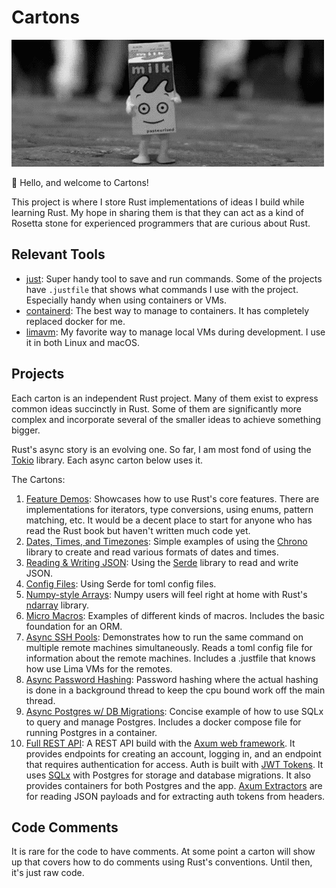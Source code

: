 # Cartons

![Animation of a happy milk carton doing a little jig](carton.gif)

🦀 Hello, and welcome to Cartons!

This project is where I store Rust implementations of ideas I build while learning Rust. My hope in sharing them is that they can act as a kind of Rosetta stone for experienced programmers that are curious about Rust.

## Relevant Tools

- [just](https://just.systems/man/en/): Super handy tool to save and run commands. Some of the projects have `.justfile` that shows what commands I use with the project. Especially handy when using containers or VMs.
- [containerd](https://containerd.io/): The best way to manage to containers. It has completely replaced docker for me.
- [limavm](https://lima-vm.io/): My favorite way to manage local VMs during development. I use it in both Linux and macOS.

## Projects

Each carton is an independent Rust project. Many of them exist to express common ideas succinctly in Rust. Some of them are significantly more complex and incorporate several of the smaller ideas to achieve something bigger.

Rust's async story is an evolving one. So far, I am most fond of using the [Tokio](https://tokio.rs/) library. Each async carton below uses it.

The Cartons:

1. [Feature Demos](feature-demos/): Showcases how to use Rust's core features. There are implementations for iterators, type conversions, using enums, pattern matching, etc. It would be a decent place to start for anyone who has read the Rust book but haven't written much code yet.
2. [Dates, Times, and Timezones](rw-dates-times/): Simple examples of using the [Chrono](https://docs.rs/chrono/latest/chrono/) library to create and read various formats of dates and times.
3. [Reading & Writing JSON](rw-json/): Using the [Serde](https://docs.rs/serde/latest/serde/) library to read and write JSON.
4. [Config Files](rw-config-files/): Using Serde for toml config files.
5. [Numpy-style Arrays](rusty-numpy/): Numpy users will feel right at home with Rust's [ndarray](https://docs.rs/ndarray/latest/ndarray/) library.
6. [Micro Macros](micromacros/): Examples of different kinds of macros. Includes the basic foundation for an ORM.
7. [Async SSH Pools](async-ssh/): Demonstrates how to run the same command on multiple remote machines simultaneously. Reads a toml config file for information about the remote machines. Includes a .justfile that knows how use Lima VMs for the remotes.
8. [Async Password Hashing](async-passwords): Password hashing where the actual hashing is done in a background thread to keep the cpu bound work off the main thread.
9. [Async Postgres w/ DB Migrations](async-postgres/): Concise example of how to use SQLx to query and manage Postgres. Includes a docker compose file for running Postgres in a container.
10. [Full REST API](webb/): A REST API build with the [Axum web framework](https://docs.rs/axum/latest/axum/). It provides endpoints for creating an account, logging in, and an endpoint that requires authentication for access. Auth is built with [JWT Tokens](https://docs.rs/jsonwebtoken/latest/jsonwebtoken/). It uses [SQLx](https://docs.rs/sqlx/latest/sqlx/) with Postgres for storage and database migrations. It also provides containers for both Postgres and the app. [Axum Extractors](https://docs.rs/axum/latest/axum/extract/index.html) are for reading JSON payloads and for extracting auth tokens from headers.

## Code Comments

It is rare for the code to have comments. At some point a carton will show up that covers how to do comments using Rust's conventions. Until then, it's just raw code.
